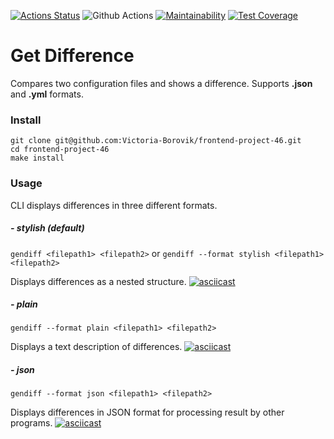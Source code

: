 [![Actions Status](https://github.com/Victoria-Borovik/frontend-project-46/workflows/hexlet-check/badge.svg)](https://github.com/Victoria-Borovik/frontend-project-46/actions)
![Github Actions](https://github.com/Victoria-Borovik/frontend-project-46/actions/workflows/gendiff-check.yml/badge.svg?event=push)
[![Maintainability](https://api.codeclimate.com/v1/badges/62da09c94a2505bbcf11/maintainability)](https://codeclimate.com/github/Victoria-Borovik/frontend-project-46/maintainability)
[![Test Coverage](https://api.codeclimate.com/v1/badges/62da09c94a2505bbcf11/test_coverage)](https://codeclimate.com/github/Victoria-Borovik/frontend-project-46/test_coverage)
# Get Difference
Compares two configuration files and shows a difference.
Supports **.json** and **.yml** formats.

### Install
```
git clone git@github.com:Victoria-Borovik/frontend-project-46.git
cd frontend-project-46
make install
```

### Usage
CLI displays differences in three different formats.

##### - stylish (default)
```gendiff <filepath1> <filepath2>```
or
```gendiff --format stylish <filepath1> <filepath2>```

Displays differences as a nested structure.
[![asciicast](https://asciinema.org/a/3Vlv8oe7pGPNQIztVAygJnhS5.svg)](https://asciinema.org/a/3Vlv8oe7pGPNQIztVAygJnhS5)

##### - plain
```gendiff --format plain <filepath1> <filepath2>```

Displays a text description of differences.
[![asciicast](https://asciinema.org/a/raBHjakwsKPTMNoBLUWKih3ld.svg)](https://asciinema.org/a/raBHjakwsKPTMNoBLUWKih3ld)

##### - json
```gendiff --format json <filepath1> <filepath2>```

Displays differences in JSON format for processing result by other programs.
[![asciicast](https://asciinema.org/a/EKFsopltQQyhTAN6zywXfse2J.svg)](https://asciinema.org/a/EKFsopltQQyhTAN6zywXfse2J)




